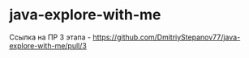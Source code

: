 # java-explore-with-me
Ссылка на ПР 3 этапа - https://github.com/DmitriyStepanov77/java-explore-with-me/pull/3


